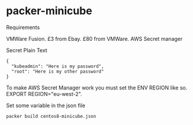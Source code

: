 # packer-minicube


Requirements

VMWare Fusion. £3 from Ebay. £80 from VMWare.
AWS Secret manager

Secret Plain Text
```
{
  "kubeadmin": "Here is my password",
  "root": "Here is my other password"
}
```

To make AWS Secret Manager work you must set the ENV REGION like so.
EXPORT REGION="eu-west-2".


Set some variable in the json file

```packer build centos8-minicube.json```
